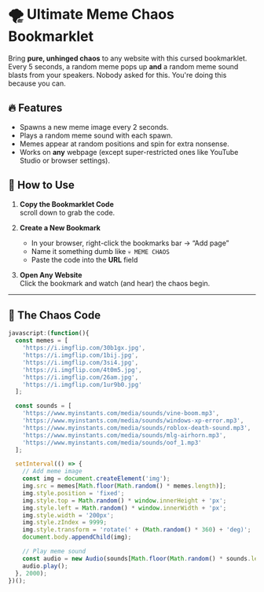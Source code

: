 # 🌪 Ultimate Meme Chaos Bookmarklet

Bring **pure, unhinged chaos** to any website with this cursed bookmarklet. Every 5 seconds, a random meme pops up **and** a random meme sound blasts from your speakers. Nobody asked for this. You're doing this because you can.

## 🔥 Features
- Spawns a new meme image every 2 seconds.
- Plays a random meme sound with each spawn.
- Memes appear at random positions and spin for extra nonsense.
- Works on **any** webpage (except super-restricted ones like YouTube Studio or browser settings).

## 🚀 How to Use

1. **Copy the Bookmarklet Code**  
   scroll down to grab the code.

2. **Create a New Bookmark**  
   - In your browser, right-click the bookmarks bar → “Add page”  
   - Name it something dumb like `💀 MEME CHAOS`
   - Paste the code into the **URL** field

3. **Open Any Website**  
   Click the bookmark and watch (and hear) the chaos begin.

---

## 📜 The Chaos Code

```javascript
javascript:(function(){
  const memes = [
    'https://i.imgflip.com/30b1gx.jpg',
    'https://i.imgflip.com/1bij.jpg',
    'https://i.imgflip.com/3si4.jpg',
    'https://i.imgflip.com/4t0m5.jpg',
    'https://i.imgflip.com/26am.jpg',
    'https://i.imgflip.com/1ur9b0.jpg'
  ];

  const sounds = [
    'https://www.myinstants.com/media/sounds/vine-boom.mp3',
    'https://www.myinstants.com/media/sounds/windows-xp-error.mp3',
    'https://www.myinstants.com/media/sounds/roblox-death-sound.mp3',
    'https://www.myinstants.com/media/sounds/mlg-airhorn.mp3',
    'https://www.myinstants.com/media/sounds/oof_1.mp3'
  ];

  setInterval(() => {
    // Add meme image
    const img = document.createElement('img');
    img.src = memes[Math.floor(Math.random() * memes.length)];
    img.style.position = 'fixed';
    img.style.top = Math.random() * window.innerHeight + 'px';
    img.style.left = Math.random() * window.innerWidth + 'px';
    img.style.width = '200px';
    img.style.zIndex = 9999;
    img.style.transform = 'rotate(' + (Math.random() * 360) + 'deg)';
    document.body.appendChild(img);

    // Play meme sound
    const audio = new Audio(sounds[Math.floor(Math.random() * sounds.length)]);
    audio.play();
  }, 2000);
})();
